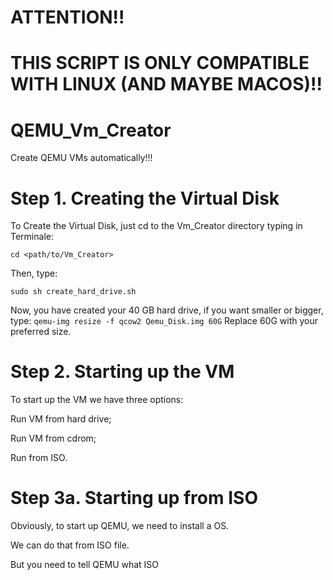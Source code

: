 # ATTENTION!!
# THIS SCRIPT IS ONLY COMPATIBLE WITH LINUX (AND MAYBE MACOS)!!



# QEMU_Vm_Creator
Create QEMU VMs automatically!!!

# Step 1. Creating the Virtual Disk

To Create the Virtual Disk, just cd to the Vm_Creator directory typing in Terminale:

`cd <path/to/Vm_Creator>`

Then, type:

`sudo sh create_hard_drive.sh`
  
Now, you have created your 40 GB hard drive, if you want smaller or bigger, type:
`qemu-img resize -f qcow2 Qemu_Disk.img 60G`
Replace 60G with your preferred size.

# Step 2. Starting up the VM
  
To start up the VM we have three options:

  Run VM from hard drive;
  
  Run VM from cdrom;
  
  Run from ISO.
  
# Step 3a. Starting up from ISO

Obviously, to start up QEMU, we need to install a OS.

We can do that from ISO file.

But you need to tell QEMU what ISO 
